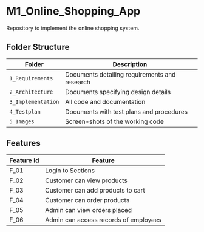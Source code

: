 # M1_Online_Shopping_App
Repository to implement the online shopping system.


## Folder Structure
Folder             | Description
-------------------| -----------------------------------------
`1_Requirements`   | Documents detailing requirements and research
`2_Architecture`   | Documents specifying design details
`3_Implementation` | All code and documentation
`4_Testplan`      | Documents with test plans and procedures
`5_Images`         | Screen-shots of the working code
##  Features
| Feature Id | Feature |
| -----------|---------|
|F_01| Login to Sections | |
|F_02| Customer can view products |
|F_03| Customer can add products to cart |
|F_04| Customer can order products|
|F_05| Admin can view orders placed |
|F_06| Admin can access records of employees |
